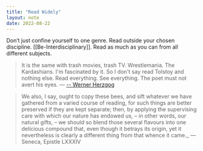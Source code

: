 ```yaml
---
title: "Read Widely"
layout: note
date: 2022-08-22
---
```


Don’t just confine yourself to one genre. Read outside your chosen discipline. [[Be-Interdisciplinary]]. Read as much as you can from all different subjects. 

>It is the same with trash movies, trash TV. Wrestlemania. The Kardashians. I'm fascinated by it. So I don't say read Tolstoy and nothing else. Read everything. See everything. The poet must not avert his eyes.
> — <a href="https://www.theguardian.com/film/2020/jun/19/werner-herzog-im-fascinated-by-trash-tv-the-poet-must-not-avert-his-eyes" >
>-- Werner Herzgog</a>

> We also, I say, ought to copy these bees, and sift whatever we have gathered from a varied course of reading, for such things are better preserved if they are kept separate; then, by applying the supervising care with which our nature has endowed us, – in other words, our natural gifts, – we should so blend those several flavours into one delicious compound that, even though it betrays its origin, yet it nevertheless is clearly a different thing from that whence it came._ 
>—Seneca, Epistle LXXXIV